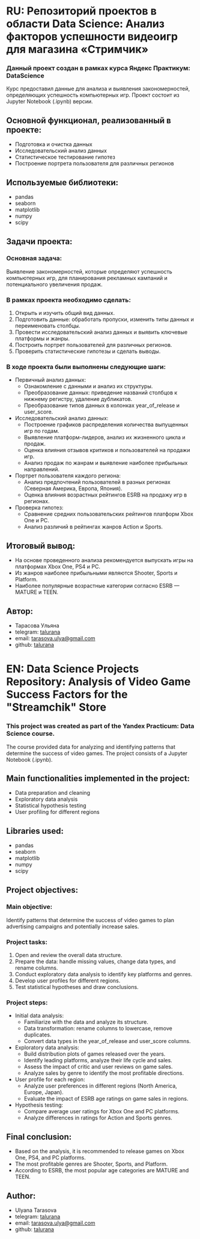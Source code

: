 # RU: Репозиторий проектов в области Data Science: Анализ факторов успешности видеоигр для магазина «Стримчик»

### Данный проект создан в рамках курса Яндекс Практикум: DataScience

Курс предоставил данные для анализа и выявления закономерностей, определяющих успешность компьютерных игр. Проект состоит из Jupyter Notebook (.ipynb) версии.

## Основной функционал, реализованный в проекте:
- Подготовка и очистка данных
- Исследовательский анализ данных
- Статистическое тестирование гипотез
- Построение портрета пользователя для различных регионов

## Используемые библиотеки:
- pandas
- seaborn
- matplotlib
- numpy
- scipy

## Задачи проекта:

### Основная задача:
Выявление закономерностей, которые определяют успешность компьютерных игр, для планирования рекламных кампаний и потенциального увеличения продаж.

### В рамках проекта необходимо сделать:
1. Открыть и изучить общий вид данных.
2. Подготовить данные: обработать пропуски, изменить типы данных и переименовать столбцы.
3. Провести исследовательский анализ данных и выявить ключевые платформы и жанры.
4. Построить портрет пользователей для различных регионов.
5. Проверить статистические гипотезы и сделать выводы.

### В ходе проекта были выполнены следующие шаги:
- Первичный анализ данных:
    - Ознакомление с данными и анализ их структуры. 
    - Преобразование данных: приведение названий столбцов к нижнему регистру, удаление дубликатов.
    - Преобразование типов данных в колонках year_of_release и user_score.
- Исследовательский анализ данных:
    - Построение графиков распределения количества выпущенных игр по годам.
    - Выявление платформ-лидеров, анализ их жизненного цикла и продаж.
    - Оценка влияния отзывов критиков и пользователей на продажи игр.
    - Анализ продаж по жанрам и выявление наиболее прибыльных направлений.
- Портрет пользователя каждого региона:
    - Анализ предпочтений пользователей в разных регионах (Северная Америка, Европа, Япония).
    - Оценка влияния возрастных рейтингов ESRB на продажу игр в регионах.
- Проверка гипотез:
    - Сравнение средних пользовательских рейтингов платформ Xbox One и PC.
    - Анализ различий в рейтингах жанров Action и Sports.

## Итоговый вывод:
- На основе проведенного анализа рекомендуется выпускать игры на платформах Xbox One, PS4 и PC.
- Из жанров наиболее прибыльными являются Shooter, Sports и Platform.
- Наиболее популярные возрастные категории согласно ESRB — MATURE и TEEN.

## Автор:

- Тарасова Ульяна
- telegram: [talurana](https://t.me/talurana)
- email: tarasova.ulya@gmail.com
- github: [talurana](https://github.com/talurana)


# EN: Data Science Projects Repository: Analysis of Video Game Success Factors for the "Streamchik" Store

### This project was created as part of the Yandex Practicum: Data Science course.

The course provided data for analyzing and identifying patterns that determine the success of video games. The project consists of a Jupyter Notebook (.ipynb).

## Main functionalities implemented in the project:
- Data preparation and cleaning
- Exploratory data analysis
- Statistical hypothesis testing
- User profiling for different regions

## Libraries used:
- pandas
- seaborn
- matplotlib
- numpy
- scipy

## Project objectives:

### Main objective:
Identify patterns that determine the success of video games to plan advertising campaigns and potentially increase sales.

### Project tasks:
1. Open and review the overall data structure.
2. Prepare the data: handle missing values, change data types, and rename columns.
3. Conduct exploratory data analysis to identify key platforms and genres.
4. Develop user profiles for different regions.
5. Test statistical hypotheses and draw conclusions.

### Project steps:
- Initial data analysis:
    - Familiarize with the data and analyze its structure.
    - Data transformation: rename columns to lowercase, remove duplicates.
    - Convert data types in the year_of_release and user_score columns.
- Exploratory data analysis:
    - Build distribution plots of games released over the years.
    - Identify leading platforms, analyze their life cycle and sales.
    - Assess the impact of critic and user reviews on game sales.
    - Analyze sales by genre to identify the most profitable directions.
- User profile for each region:
    - Analyze user preferences in different regions (North America, Europe, Japan).
    - Evaluate the impact of ESRB age ratings on game sales in regions.
- Hypothesis testing:
    - Compare average user ratings for Xbox One and PC platforms.
    - Analyze differences in ratings for Action and Sports genres.

## Final conclusion:
- Based on the analysis, it is recommended to release games on Xbox One, PS4, and PC platforms.
- The most profitable genres are Shooter, Sports, and Platform.
- According to ESRB, the most popular age categories are MATURE and TEEN.

## Author:

- Ulyana Tarasova
- telegram: [talurana](https://t.me/talurana)
- email: tarasova.ulya@gmail.com
- github: [talurana](https://github.com/talurana)